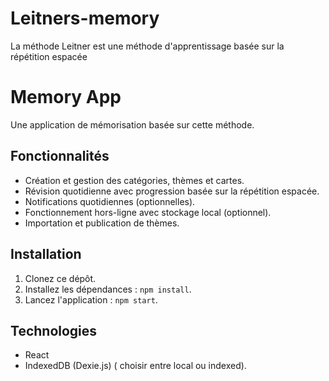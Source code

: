 # Leitners-memory
La méthode Leitner est une méthode d'apprentissage basée sur la répétition espacée

# Memory App
Une application de mémorisation basée sur cette méthode.

## Fonctionnalités
- Création et gestion des catégories, thèmes et cartes.
- Révision quotidienne avec progression basée sur la répétition espacée.
- Notifications quotidiennes (optionnelles).
- Fonctionnement hors-ligne avec stockage local (optionnel).
- Importation et publication de thèmes.

## Installation
1. Clonez ce dépôt.
2. Installez les dépendances : `npm install`.
3. Lancez l'application : `npm start`.

## Technologies
- React
- IndexedDB (Dexie.js) ( choisir entre local ou indexed).
